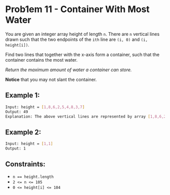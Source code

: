 # Prob1em 11 - Container With Most Water


You are given an integer array height of length `n`. There are `n` vertical lines drawn such that the two endpoints of the `ith` line are `(i, 0)` and `(i, height[i])`.

Find two lines that together with the x-axis form a container, such that the container contains the most water.

*Return the maximum amount of water a container can store.*

**Notice** that you may not slant the container.

## Example 1:
```bash
Input: height = [1,8,6,2,5,4,8,3,7]
Output: 49
Explanation: The above vertical lines are represented by array [1,8,6,2,5,4,8,3,7]. In this case, the max area of water (blue section) the container can contain is 49.
```
## Example 2:
```bash
Input: height = [1,1]
Output: 1
```


## Constraints:

- `n == height.length`
- `2 <= n <= 105`
- `0 <= height[i] <= 104`
